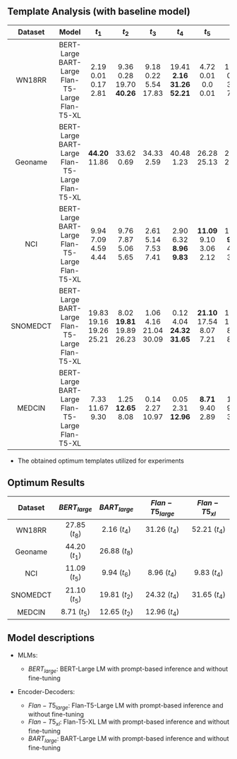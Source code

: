 

## Template Analysis (with baseline model)

| Dataset  |                          Model                          |              $t_1$               |                $t_2$                |              $t_3$              |                    $t_4$                    |               $t_5$                |               $t_6$                |            $t_7$             |                $t_8$                |
|:--------:|:-------------------------------------------------------:|:--------------------------------:|:-----------------------------------:|:-------------------------------:|:-------------------------------------------:|:----------------------------------:|:----------------------------------:|:----------------------------:|:-----------------------------------:|
|  WN18RR  | BERT-Large<br>BART-Large<br>Flan-T5-Large<br>Flan-T5-XL |   2.19<br>0.01<br>0.17<br>2.81   | 9.36<br>0.28<br>19.70<br>**40.26**  |  9.18<br>0.22<br>5.54<br>17.83  | 19.41<br>**2.16**<br>**31.26**<br>**52.21** |    4.72<br>0.01<br>0.0<br>0.01     |   19.34<br>0.03 <br>3.03<br>7.75   | 9.93<br>0.0<br>5.70<br>18.47 | **27.85**<br>0.19<br>26.80<br>18.85 |
| Geoname  | BERT-Large<br>BART-Large<br>Flan-T5-Large<br>Flan-T5-XL |    **44.20**<br>11.86<br><br>    |        33.62<br>0.69<br><br>        |      34.33<br>2.59<br><br>      |          40.48<br>1.23   <br><br>           |       26.28<br>25.13<br><br>       |       28.49<br>25.98<br><br>       |    12.02<br>8.41<br><br>     |     35.21<br>**26.88**<br><br>      |
|   NCI    | BERT-Large<br>BART-Large<br>Flan-T5-Large<br>Flan-T5-XL |   9.94<br>7.09<br>4.59<br>4.44   |    9.76<br>7.87<br>5.06<br>5.65     |  2.61<br>5.14<br>7.53<br>7.41   |    2.90<br>6.32 <br>**8.96**<br>**9.83**    | **11.09**<br>9.10<br>3.06<br>2.12  | 10.96 <br>**9.94**<br>4.25<br>3.29 | 1.12<br>7.24<br>5.48<br>3.87 |    1.36 <br>8.26<br>5.84<br>6.28    |
| SNOMEDCT | BERT-Large<br>BART-Large<br>Flan-T5-Large<br>Flan-T5-XL | 19.83<br>19.16<br>19.26<br>25.21 | 8.02<br>**19.81**<br>19.89<br>26.23 | 1.06<br>4.16 <br>21.04<br>30.09 |   0.12<br>4.04<br>**24.32**<br>**31.65**    | **21.10**<br>17.54<br>8.07<br>7.21 |   12.76<br>17.89<br>8.90<br>8.22   |  0.45<br>10.06<br>11.54<br>  |      0.04<br>9.43<br>12.92<br>      |
|  MEDCIN  | BERT-Large<br>BART-Large<br>Flan-T5-Large<br>Flan-T5-XL |    7.33<br>11.67<br>9.30<br>     |    1.25<br>**12.65**<br>8.08<br>    |    0.14<br>2.27<br>10.97<br>    |        0.05<br>2.31<br>**12.96**<br>        |    **8.71**<br>9.40<br>2.89<br>    |      1.19<br>9.22<br>3.59<br>      |   0.08<br>5.47<br>6.71<br>   |      0.01<br>4.82<br>6.78<br>       |

* The obtained optimum templates utilized for experiments

## Optimum Results

| Dataset  | $BERT_{large}$  | $BART_{large}$ | $Flan-T5_{large}$ | $Flan-T5_{xl}$ |
|:--------:|:---------------:|:--------------:|:-----------------:|:--------------:|
|  WN18RR  | 27.85 $(t_8)$   |  2.16 $(t_4)$  |   31.26 $(t_4)$   | 52.21 $(t_4)$  |
| Geoname  |  44.20 $(t_1)$  | 26.88 $(t_8)$  |                   |                |
|   NCI    |  11.09 $(t_5)$  |  9.94 $(t_6)$  |   8.96  $(t_4)$   |  9.83 $(t_4)$  |
| SNOMEDCT |  21.10 $(t_5)$  | 19.81 $(t_2)$  |   24.32 $(t_4)$   | 31.65 $(t_4)$  | 
|  MEDCIN  |  8.71 $(t_5)$   | 12.65 $(t_2)$  |   12.96 $(t_4)$   |                |


## Model descriptions

- MLMs:
  * $BERT_{large}$: BERT-Large LM with prompt-based inference and without fine-tuning

- Encoder-Decoders:
  * $Flan-T5_{large}$: Flan-T5-Large LM with prompt-based inference and without fine-tuning
  * $Flan-T5_{xl}$: Flan-T5-XL LM with prompt-based inference and without fine-tuning
  * $BART_{large}$: BART-Large LM with prompt-based inference and without fine-tuning
